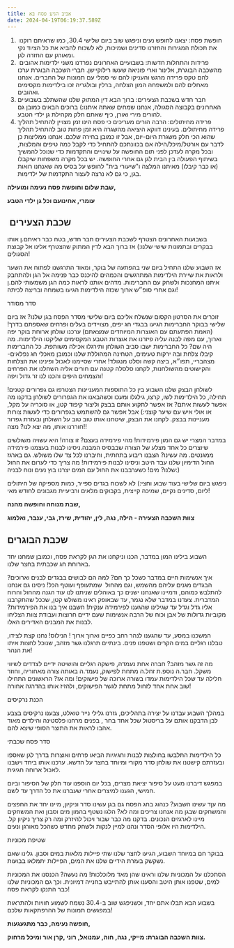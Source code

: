 ```yaml
---
title: אביב הגיע פסח בא
date: 2024-04-19T06:19:37.589Z
---
```





1.  חופשת פסח: יצאנו לחופש נעים וניפגש שוב ביום שלישי 30.4, כמו שראיתם רוקנו את תכולת המגירות והחזרנו סדינים ושמיכות, לא לשכוח להביא את כל הציוד נקי ומאורגן עם החזרה לגן.
2.  פרידות והתחלות חדשות: בשבועיים האחרונים נפרדנו משני ילדימות אהובים מהשכבה הבוגרת, אלינור וארי פוניאה שעשו רילוקיישן. חברי השכבה הבוגרת ערכו להם טקס פרידה מרגש והעניקו להם שי סמלי עם תמונות של החברים. אנחנו מאחלים להם ולמשפחה המון הצלחה, ברלין ובולגריה זכו בילדימות מקסימים ואהובים. 
3. חבר חדש בשכבת הצעירים: ברוך הבא דין המתוק שלנו שהשתלב בשבועיים האחרונים בקבוצה הסגולה, אנחנו שמחים שאתה איתנו:) ברוכים הבאים כמובן גם להורים מירי ואורן, כיף שאתם חלק מקהילת גן ילדי הטבע. 
4. פרידה מחיתולים: הרבה הורים מעריכים כי פסח הינו זמן מצויין להתחיל תהליך פרידה מחיתולים. בעינינו דווקא היציאה מהשגרה היא זמן פחות טוב להתחיל תהליך שהוא הכי חלק משגרת היום-יום, אבל זו כמובן בחירה שלכם. אנחנו ממליצות כן לדבר עם אורטל/מיכל/הילה אם בכוונתכם להתחיל כדי לקבל כמה טיפים והמלצות, ובכל מקרה לעדכן לפני תום החופשה על שינויים והתקדמות כדי שנוכל להמשיך בשיתוף הפעולה בין הבית לגן גם אחרי החופשה. יש בכל מקרה משפחות שיקבלו (או כבר קיבלו) מאיתנו המלצה ו"שיעורי בית" לחופש על בסיס מה שאנחנו רואות בגן, כי גם לא נרצה לעצור התקדמות של ילדימות.

**שבת שלום וחופשת פסח נעימה ומועילה,**

**עומרי, אחינועם וכל גן ילדי הטבע**



##  **שכבת הצעירים** 

בשבועות האחרונים הצטרף לשכבת הצעירים חבר חדש, בטח כבר ראיתם.ן אותו בבקרים ובתמונות שישי שלנו:) אז ברוך הבא לדין המתוק שהצטרף אלינו אל קבוצת הסגולים! 

אז השבוע שלנו התחיל ביום שני בהפתעה של בוקר, ומאוד התרגשנו לפתוח את השער ולראות את שיירת הילדימות המתרגשים והכמהים להיכנס כבר פנימה אל הגן ולהתחבק איתנו המחנכות ולשחק עם החברימות. מדהים אותנו לראות כמה הגן משמעותי להם.ן וגם אחרי סופ״ש ארוך שכזה הילדימות הגיעו בשמחה ובריצה לכיתה! 



סדר מסודר

זוכרים את הסרטון הקסום שנשלח אליכם ביום שלישי מסדר הפסח בגן שלנו? אז ביום שלישי בבוקר החברימות הגיעו בבגדי חג יפים, מצויידים בעלים ופרחים שאספתם בדרך! (האמת הפתעתם עם האוצרות המיוחדים שמצאתם) ערכנו שולחן ארוחת בוקר יפה וארוך, עם מפה לבנה עליה פיזרנו את אוצרות הטבע המקסימים שליקטו הילדימות. מה היה שם? כל החברימות ישבו סביב השולחן ותירגלו אכילה משותפת. כל החברימות קיבלו צלחת ובה ירקות טעימים, הטחינה המהוללת שלנו וכמובן מאכלי חג נפלאים- מצהבריי, תפו״א, ביצה קשה וסלט מנגולד! אחרי שסיימנו לאכול ופינינו את הצלחות והקישוטים מהשולחנות, לקחנו סלסלה קטנה עם חורים אליה השחלנו את הפרחים והצמחים היפים והכנו לנו זר גדול ויפה!

לשולחן הבצק שלנו השבוע בין כל התוספות המעניינות הצטרפו גם גפרורים קטנים! תחילה, כל הילדימות לשו, קרצו, גילגלו ומעכו וכשהבאנו את הגפרורים לשולחן בדקנו מה אפשר לעשות איתם? אז אפשר לתקוע אותם בבצק וליצור קיפוד קטן, או סוכריה על מקל, או אולי איש עם שיער קוצני:) אבל אפשר גם להשתמש בגפרורים כדי לעשות צורות מעניינות בבצק. לקחנו את הבצק, שיטחנו אותו טוב טוב על השולחן ובעזרת גפרור חוררנו אותו, מה יצא לנו? מצה!! 

במדבר המצרי יש גם המון פירמידות! מהי פירמידה בעצם? זו צורה! היא עשויה משולשים שיוצרים כל אחד מצלע של הצורה שבבסיס המבנה.ניסינו לבנות בעצמנו פירמידה ממגנטים. מה עשינו? הצבנו ריבוע בתחתית, וחיברנו לכל צד שלו משולש. גם בארגז החול הדימיון שלנו עבד היטב וניסינו לבנות פירמידות! מה צריך כדי לערום את החול שלנו? מים! כשערבבנו את החול עם המים יצרנו בוץ נעים ונוח לבניה:)

ניפגש ביום שלישי בעוד שבוע וחצי:) לא לשכוח בגדים ספייר, כמות מספיקה של חיתולים ליום, סדינים נקיים, שמיכה קייצית, בקבוקים מלאים ורביעיית מגבונים לחודש מאי!

**שבת מנוחה וחופשה מהנה,** 

**צוות השכבה הצעירה - הילה, נגה, לין, יהודית, שירז, גבי, ענבר, ואלמוג**





## **שכבת הבוגרים**

השבוע בילינו המון במדבר, הכנו וניקחנו את הגן לקראת פסח, וכמובן שמחנו יחד בארוחת חג שכבתית בחצר שלנו.

איך אנשימות חיים במדבר כשכל כך חם? למה הם לבושים בבגדים לבנים וארוכים? הבגדים מגנים עליהם מהשמש, וגם מהחול  שמתעופף ועוטף הכל! ניסינו גם אנחנו להתלבש כמוהם, ודמיינו שאנחנו ישנים כך באוהלים שניתנו לנו עוד הגנה מהחול והרוח המדברית. צעדנו במדבר שלא נגמר, עד שבאופק ראינו משולש קטן, שככל שהתקרבנו אליו גדל וגדל עד שגילינו שהגענו לפירמידה ענקית! חשבנו איך בנו את הפירמידות? מקוביות גדולות של אבן וכוח של הרבה אנשימות שעם ידיים חרוצות ועבודת צוות הצליחו לבנות את המבנים האדירים האלו. 

המשכנו במסע, עד שהגענו לנהר רחב כפיים וארוך ארוך ! הנילוס! נחנו קצת לצידו, טבלנו רגליים במים הקרים ושטפנו פנים. בינתיים תרגלנו גשר מזהב, שנוכל לחצות איתו את הנהר!

מה זה גשר מזהב? חברה אחת נעמדה, פישקה רגליים והושיטה ידיים לצדדים לשיווי משקל. חבר.ה נוספ.ת זחל.ה מתחת לפישוק, נעמד.ה באותה צורה מאחוריה, וחוזר חלילה עד שכל הילדימות עמדו בשורה ארוכה של פישוקים! ומה אז? הראשונים התחילו שוב אחת אחד לזחול מתחת לגשר הפישוקים, ולהזיז אותו בהדרגה אחורה!

הכנת נרקיסים

במהלך השבוע עבדנו על יצירה בתהליכים, גזרנו גלילי נייר טואלט, צבענו נרקיסים בצבע לבן הדבקנו אותם על בריסטול שכל אחד בחר , בפנים מרחנו פלסטינה והילדים מאוד אהבו לראות את התוצר הסופי שיצא להם. 

סדר פסח שכבתי

כל הילדימות התלבשו בחולצות לבנות וחגיגיות הביאו פרחים ואוצרות בדרך לגן שאספו ובעזרתם קישטנו את שולחן סדר מקורי ומיוחד בחצר על הדשא. ערכנו אותו ביחד וישבנו לאכול ארוחה חגיגית.

במפגש דיברנו מעט על סיפור יציאת מצרים, בכל יום הוספנו עוד חלק של הסיפור וביום חמישי, הגענו למיצרים אחרי שעברנו את כל הדרך עד לשם.

מה עןד עשינו השבוע? כנהוג בחג הפסח גם בגן עשינו סדר וניקיון, מיינו יחד את החפצים והמשחקים שבגן מה אנחנו צריכים ומה לא? הלגו נשטף בהמון מים וסבון ואת המשחקים מיינו לארגזים הנכונים. בדקנו מה כבר שבור ויכול להיזרק ומה רק צריך ניקיון קל. הילדימות היו אלופי הסדר ונהנו למיין לנקות ולשחק מחדש כשהכל מאורגן ונעים.

שטיפת מכוניות

בבוקר חם במיוחד השבוע, הגיעו לחצר שלנו שתי פיילות מלאות במים וסבון. גלינו שאם נשקשק בעזרת הידיים שלנו את המים, הפיילות יתמלאו בבועות. 

הסתכלנו על המכוניות שלנו וראינו שהן מאד מלוכלכות! מה נעשה? הכנסנו את המכוניות למים, שטפנו אותן היטב והסענו אותן להתייבש בחנייה דמיונית. וכך גם המכוניות שלנו כבר התנקו לקראת פסח!

בשבוע הבא תבלו אתם יחד, וכשניפגש שוב ב-30.4 נשמח לשמוע חוויות ולהתראות במפגשים תמונות של ההרפתקאות שלכם!

**חופשה נעימה, כבר מתגעגעות,** 

**צוות השכבה הבוגרת: מייקי, נגה, חוה, עמנואל, רוני ,קרן אור ומיכל מרחוק.**
